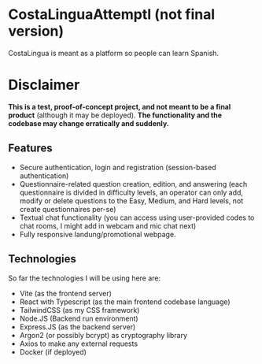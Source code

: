 # CostaLinguaAttemptI (not final version)

CostaLingua is meant as a platform so people can learn Spanish.

# Disclaimer

**This is a test, proof-of-concept project, and not meant to be a final product** (although it may be deployed). **The functionality and the codebase may change erratically and suddenly.**

## Features

* Secure authentication, login and registration (session-based authentication)
* Questionnaire-related question creation, edition, and answering (each questionnaire is divided in difficulty levels, an operator can only add, modify or delete questions to the Easy, Medium, and Hard levels, not create questionnaires per-se)
* Textual chat functionality (you can access using user-provided codes to chat rooms, I might add in webcam and mic chat next)
* Fully responsive landung/promotional webpage.

## Technologies

So far the technologies I will be using here are:

* Vite (as the frontend server)
* React with Typescript (as the main frontend codebase language)
* TailwindCSS (as my CSS framework)
* Node.JS (Backend run environment)
* Express.JS (as the backend server)
* Argon2 (or possibly bcrypt) as cryptography library
* Axios to make any external requests
* Docker (if deployed)
